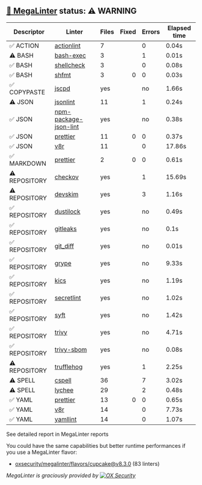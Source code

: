 ## [🦙 MegaLinter](https://megalinter.io/8.3.0) status: ⚠️ WARNING

| Descriptor  |                                          Linter                                           |Files|Fixed|Errors|Elapsed time|
|-------------|-------------------------------------------------------------------------------------------|-----|----:|------|------------|
|✅ ACTION    |[actionlint](https://megalinter.io/8.3.0/descriptors/action_actionlint)                    |    7|     |     0|0.04s       |
|⚠️ BASH      |[bash-exec](https://megalinter.io/8.3.0/descriptors/bash_bash_exec)                        |    3|     |     1|0.01s       |
|✅ BASH      |[shellcheck](https://megalinter.io/8.3.0/descriptors/bash_shellcheck)                      |    3|     |     0|0.08s       |
|✅ BASH      |[shfmt](https://megalinter.io/8.3.0/descriptors/bash_shfmt)                                |    3|    0|     0|0.03s       |
|✅ COPYPASTE |[jscpd](https://megalinter.io/8.3.0/descriptors/copypaste_jscpd)                           |yes  |     |no    |1.66s       |
|⚠️ JSON      |[jsonlint](https://megalinter.io/8.3.0/descriptors/json_jsonlint)                          |   11|     |     1|0.24s       |
|✅ JSON      |[npm-package-json-lint](https://megalinter.io/8.3.0/descriptors/json_npm_package_json_lint)|yes  |     |no    |0.38s       |
|✅ JSON      |[prettier](https://megalinter.io/8.3.0/descriptors/json_prettier)                          |   11|    0|     0|0.37s       |
|✅ JSON      |[v8r](https://megalinter.io/8.3.0/descriptors/json_v8r)                                    |   11|     |     0|17.86s      |
|✅ MARKDOWN  |[prettier](https://megalinter.io/8.3.0/descriptors/markdown_prettier)                      |    2|    0|     0|0.61s       |
|⚠️ REPOSITORY|[checkov](https://megalinter.io/8.3.0/descriptors/repository_checkov)                      |yes  |     |     1|15.69s      |
|⚠️ REPOSITORY|[devskim](https://megalinter.io/8.3.0/descriptors/repository_devskim)                      |yes  |     |     3|1.16s       |
|✅ REPOSITORY|[dustilock](https://megalinter.io/8.3.0/descriptors/repository_dustilock)                  |yes  |     |no    |0.49s       |
|✅ REPOSITORY|[gitleaks](https://megalinter.io/8.3.0/descriptors/repository_gitleaks)                    |yes  |     |no    |0.1s        |
|✅ REPOSITORY|[git_diff](https://megalinter.io/8.3.0/descriptors/repository_git_diff)                    |yes  |     |no    |0.01s       |
|✅ REPOSITORY|[grype](https://megalinter.io/8.3.0/descriptors/repository_grype)                          |yes  |     |no    |9.33s       |
|✅ REPOSITORY|[kics](https://megalinter.io/8.3.0/descriptors/repository_kics)                            |yes  |     |no    |1.19s       |
|✅ REPOSITORY|[secretlint](https://megalinter.io/8.3.0/descriptors/repository_secretlint)                |yes  |     |no    |1.02s       |
|✅ REPOSITORY|[syft](https://megalinter.io/8.3.0/descriptors/repository_syft)                            |yes  |     |no    |1.42s       |
|✅ REPOSITORY|[trivy](https://megalinter.io/8.3.0/descriptors/repository_trivy)                          |yes  |     |no    |4.71s       |
|✅ REPOSITORY|[trivy-sbom](https://megalinter.io/8.3.0/descriptors/repository_trivy_sbom)                |yes  |     |no    |0.08s       |
|⚠️ REPOSITORY|[trufflehog](https://megalinter.io/8.3.0/descriptors/repository_trufflehog)                |yes  |     |1     |2.25s       |
|⚠️ SPELL     |[cspell](https://megalinter.io/8.3.0/descriptors/spell_cspell)                             |36   |     |7     |3.02s       |
|⚠️ SPELL     |[lychee](https://megalinter.io/8.3.0/descriptors/spell_lychee)                             |29   |     |2     |0.48s       |
|✅ YAML      |[prettier](https://megalinter.io/8.3.0/descriptors/yaml_prettier)                          |13   |    0|     0|0.65s       |
|✅ YAML      |[v8r](https://megalinter.io/8.3.0/descriptors/yaml_v8r)                                    |14   |     |     0|7.73s       |
|✅ YAML      |[yamllint](https://megalinter.io/8.3.0/descriptors/yaml_yamllint)                          |14   |     |     0|1.07s       |

See detailed report in MegaLinter reports

You could have the same capabilities but better runtime performances if you use a MegaLinter flavor:
- [oxsecurity/megalinter/flavors/cupcake@v8.3.0](https://megalinter.io/8.3.0/flavors/cupcake/) (83 linters)


_MegaLinter is graciously provided by [![OX Security](https://www.ox.security/wp-content/uploads/2022/06/logo.svg?ref=megalinter_comment)](https://www.ox.security/?ref=megalinter)_